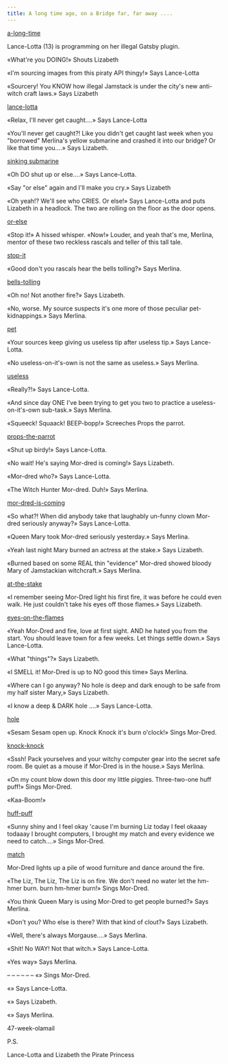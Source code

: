 ```yaml
---
title: A long time ago, on a Bridge far, far away ....
---
```

[a-long-time](./a-long-time.png)

Lance-Lotta (13) is programming on her illegal Gatsby plugin.

«What're you DOING!» Shouts Lizabeth

«I'm sourcing images from this piraty API thingy!» Says Lance-Lotta

«Sourcery! You KNOW how illegal Jamstack is under the city's new anti-witch craft laws.» Says Lizabeth

[lance-lotta](./lance-lotta-1.1.png)

«Relax, I'll never get caught....» Says Lance-Lotta

«You'll never get caught?! Like you didn't get caught last week when you "borrowed" Merlina's yellow submarine and crashed it into our bridge? Or like that time you....» Says Lizabeth.

[sinking submarine](./sinking-submarine-1.png)

«Oh DO shut up or else....» Says Lance-Lotta.



«Say "or else" again and I'll make you cry.» Says Lizabeth

«Oh yeah!? We'll see who CRIES. Or else!» Says Lance-Lotta and puts Lizabeth in a headlock. The two are rolling on the floor as the door opens.

[or-else](./or-else-1.png)

«Stop it!» A hissed whisper. «Now!» Louder, and yeah that's me, Merlina, mentor of these two reckless rascals and teller of this tall tale.

[stop-it](./stop-it-1.png)




«Good don't you rascals hear the bells tolling?» Says Merlina.

[bells-tolling](./bells-tolling-1.png)

«Oh no! Not another fire?» Says Lizabeth.

«No, worse. My source suspects it's one more of those peculiar pet-kidnappings.» Says Merlina.

[pet](./pet.png)

«Your sources keep giving us useless tip after useless tip.» Says Lance-Lotta.

«No useless-on-it's-own is not the same as useless.» Says Merlina.

[useless](./useless.png)

«Really?!» Says Lance-Lotta.

«And since day ONE I've been trying to get you two to practice a useless-on-it's-own sub-task.» Says Merlina.



«Squeeck! Squaack! BEEP-bopp!» Screeches Props the parrot.

[props-the-parrot](./props-the-parrot.png)

«Shut up birdy!» Says Lance-Lotta.

«No wait! He's saying Mor-dred is coming!» Says Lizabeth.

«Mor-dred who?» Says Lance-Lotta.

«The Witch Hunter Mor-dred. Duh!» Says Merlina.

[mor-dred-is-coming](./mor-dred-is-coming.png)



«So what?! When did anybody take that laughably un-funny clown Mor-dred seriously anyway?» Says Lance-Lotta.

«Queen Mary took Mor-dred seriously yesterday.» Says Merlina.

«Yeah last night Mary burned an actress at the stake.» Says Lizabeth.

«Burned based on some REAL thin "evidence" Mor-dred showed bloody Mary of Jamstackian witchcraft.» Says Merlina.

[at-the-stake](./at-the-stake.png)

«I remember seeing Mor-Dred light his first fire, it was before he could even walk. He just couldn't take his eyes off those flames.» Says Lizabeth.

[eyes-on-the-flames](./eyes-on-the-flames.png)


«Yeah Mor-Dred and fire, love at first sight. AND he hated you from the start. You should leave town for a few weeks. Let things settle down.» Says Lance-Lotta.



«What "things"?» Says Lizabeth.

«I SMELL it! Mor-Dred is up to NO good this time» Says Merlina.

«Where can I go anyway? No hole is deep and dark enough to be safe from my half sister Mary,» Says Lizabeth.

«I know a deep & DARK hole ....» Says Lance-Lotta.

[hole](./hole.png)


«Sesam Sesam open up. Knock Knock it's burn o'clock!» Sings Mor-Dred.

[knock-knock](./knock-knock.png)

«Sssh! Pack yourselves and your witchy computer gear into the secret safe room. Be quiet as a mouse if Mor-Dred is in the house.» Says Merlina.

«On my count blow down this door my little piggies. Three-two-one huff puff!» Sings Mor-Dred.

«Kaa-Boom!»

[huff-puff](./huff-puff.png)

«Sunny shiny and I feel okay
'cause I'm burning Liz today
I feel okaaay todaaay
I brought computers, I brought my match
and every evidence we need to catch....» Sings Mor-Dred.

[match](./match.png)

Mor-Dred lights up a pile of wood furniture and dance around the fire.

«The Liz, The Liz, The Liz is on fire. We don't need no water let the hm-hmer burn. burn hm-hmer burn!» Sings Mor-Dred.



«You think Queen Mary is using Mor-Dred to get people burned?» Says Merlina.

«Don't you? Who else is there? With that kind of clout?» Says Lizabeth.

«Well, there's always Morgause....» Says Merlina.

«Shit! No WAY! Not that witch.» Says Lance-Lotta.

«Yes way» Says Merlina.

– – – – – –
«» Sings Mor-Dred.

«» Says Lance-Lotta.

«» Says Lizabeth.

«» Says Merlina.

[](./.png)

47-week-olamail

P.S.

Lance-Lotta and Lizabeth the Pirate Princess